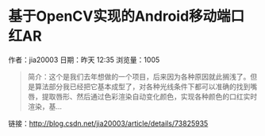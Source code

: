 # 基于OpenCV实现的Android移动端口红AR
作者：jia20003
日期：昨天 12:35
浏览量：1005
> 简介：这个是我们去年想做的一个项目，后来因为各种原因就此搁浅了。但是算法部分我已经把它基本成型了，对各种光线条件下都可以准确的找到嘴唇，提取唇形、然后通过色彩渲染自动变化颜色，实现各种颜色的口红实时渲染，基...

 链接：http://blog.csdn.net/jia20003/article/details/73825935

